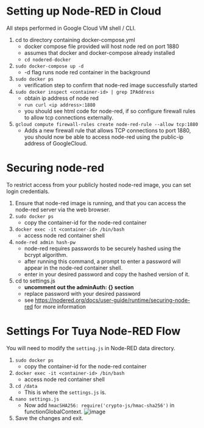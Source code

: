 # Setting up Node-RED in Cloud
All steps performed in Google Cloud VM shell / CLI.

1. cd to directory containing docker-compose.yml 
	* docker compose file provided will host node red on port 1880
	* assumes that docker and docker-compose already installed
	* ``cd nodered-docker``
2. ``sudo docker-compose up -d`` 
	* -d flag runs node red container in the background
3. ``sudo docker ps`` 
	* verification step to confirm that node-red image successfully started
4. ``sudo docker inspect <container-id> | grep IPAddress``
	* obtain ip address of node red 
	* ``run curl <ip address>:1880``
	* you should see html code for node-red, if so configure firewall rules to allow tcp connections externally.
5. ``gcloud compute firewall-rules create node-red-rule --allow tcp:1880``
	* Adds a new firewall rule that allows TCP connections to port 1880, you should now be able to access node-red using the public-ip address of GoogleCloud.

# Securing node-red
To restrict access from your publicly hosted node-red image, you can set login credentials.
1. Ensure that node-red image is running, and that you can access the node-red server via the web browser.
2. ``sudo docker ps``
	* copy the container-id for the node-red container
3. ``docker exec -it <container-id> /bin/bash``
	* access node red container shell
4. ``node-red admin hash-pw``
	* node-red requires passwords to be securely hashed using the bcrypt algorithm.
	* after running this command, a prompt to enter a password will appear in the node-red container shell.
	* enter in your desired password and copy the hashed version of it.
5. cd to settings.js 
	* **uncomment out the adminAuth: {} section**
	* replace password with your desired password
	* see https://nodered.org/docs/user-guide/runtime/securing-node-red for more information

# Settings For Tuya Node-RED Flow
You will need to modify the ``setting.js`` in Node-RED data directory.
1. ``sudo docker ps``
	* copy the container-id for the node-red container
2. ``docker exec -it <container-id> /bin/bash``
	* access node red container shell
3. ``cd /data``
	- This is where the ``settings.js`` is.
4. ``nano settings.js``
	- Now add ``hmacSHA256: require('crypto-js/hmac-sha256')`` in functionGlobalContext.
![image](https://github.com/danialhbma/ITP-SE12-Power-Monitoring/assets/92836838/c4020f93-109f-42e8-8a38-3ebdb66560ce)
5. Save the changes and exit.
